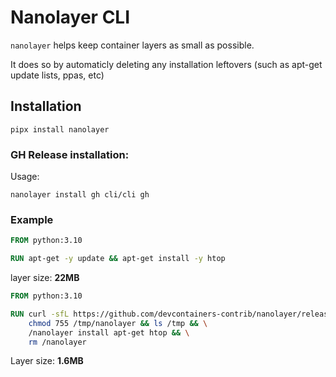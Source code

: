 # Nanolayer CLI

`nanolayer` helps keep container layers as small as possible.

It does so by automaticly deleting any installation leftovers (such as apt-get update lists, ppas, etc)


## Installation


`pipx install nanolayer`


### GH Release installation:
Usage:

```shell
nanolayer install gh cli/cli gh 
```

### Example 

```dockerfile
FROM python:3.10

RUN apt-get -y update && apt-get install -y htop 
```

layer size:  **22MB**

```dockerfile
FROM python:3.10

RUN curl -sfL https://github.com/devcontainers-contrib/nanolayer/releases/download/v0.4.0/nanolayer-x86_64-unknown-linux-gnu.tgz | tar fxvz - -C / && \
    chmod 755 /tmp/nanolayer && ls /tmp && \
    /nanolayer install apt-get htop && \
    rm /nanolayer
```

Layer size: **1.6MB**
